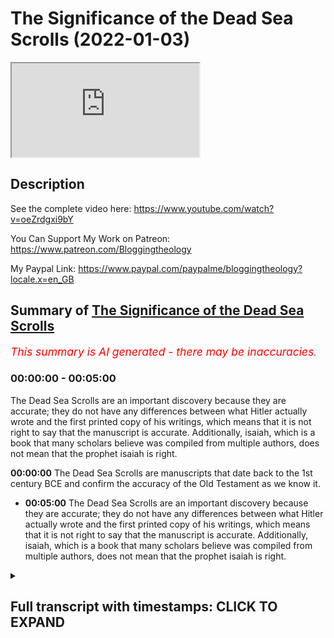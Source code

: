 # The Significance of the Dead Sea Scrolls (2022-01-03)

<iframe loading='lazy' src='https://www.youtube.com/embed/lm4b5lDSJKE'></iframe>

## Description

See the complete video here: https://www.youtube.com/watch?v=oeZrdgxi9bY

You Can Support My Work on Patreon:
https://www.patreon.com/Bloggingtheology

My Paypal Link: 
https://www.paypal.com/paypalme/bloggingtheology?locale.x=en_GB

## Summary of [The Significance of the Dead Sea Scrolls](https://www.youtube.com/watch?v=lm4b5lDSJKE)


*<span style="color:red; font-size:125%">This summary is AI generated - there may be inaccuracies</span>. [](/)*

### <a onclick="modifyYTiframeseektime('0')">00:00:00</a> - <a onclick="modifyYTiframeseektime('300')">00:05:00</a>

The Dead Sea Scrolls are an important discovery because they are accurate; they do not have any differences between what Hitler actually wrote and the first printed copy of his writings, which means that it is not right to say that the manuscript is accurate. Additionally, isaiah, which is a book that many scholars believe was compiled from multiple authors, does not mean that the prophet isaiah is right.

**<a onclick="modifyYTiframeseektime('0')">00:00:00</a>** The Dead Sea Scrolls are manuscripts that date back to the 1st century BCE and confirm the accuracy of the Old Testament as we know it.
* **<a onclick="modifyYTiframeseektime('300')">00:05:00</a>** The Dead Sea Scrolls are an important discovery because they are accurate; they do not have any differences between what Hitler actually wrote and the first printed copy of his writings, which means that it is not right to say that the manuscript is accurate. Additionally, isaiah, which is a book that many scholars believe was compiled from multiple authors, does not mean that the prophet isaiah is right.

<details><summary><h2>Full transcript with timestamps: CLICK TO EXPAND</h2></summary>

<a onclick="modifyYTiframeseektime('2')">0:00:02</a> The significance of the Dead Sea Scrolls, now i'm 
often told often hear from Christians who say    
<a onclick="modifyYTiframeseektime('8')">0:00:08</a> the Dead Sea Scrolls they really took us much 
further back in time and i got much earlier    
<a onclick="modifyYTiframeseektime('12')">0:00:12</a> manuscripts and it confirms the Old Testament we 
always had it's the same books the same content    
<a onclick="modifyYTiframeseektime('19')">0:00:19</a> Isaiah is just the same Jeremiah's just the same 
um is a is this true or not i mean what's really    
<a onclick="modifyYTiframeseektime('26')">0:00:26</a> going on here is it more complicated than 
that yeah no it's a very important it's a    
<a onclick="modifyYTiframeseektime('30')">0:00:30</a> very important thing uh the destiny scrolls are 
huge hugely important for all sorts of reasons    
<a onclick="modifyYTiframeseektime('35')">0:00:35</a> um not just not just the copies of the bible by 
the way but also the that tells us a lot about    
<a onclick="modifyYTiframeseektime('41')">0:00:41</a> this group of jews who were in these kind of 
monastic-like communities uh these they have    
<a onclick="modifyYTiframeseektime('46')">0:00:46</a> scenes um but some some of the Dead Sea Scrolls 
are biblical manuscripts and they are a huge find    
<a onclick="modifyYTiframeseektime('52')">0:00:52</a> the reason is because the Hebrew Bible that 
we use today the people who use the hebrew    
<a onclick="modifyYTiframeseektime('58')">0:00:58</a> Bible actually in Hebrew and that are 
translating the Hebrew Bible are basing    
<a onclick="modifyYTiframeseektime('64')">0:01:04</a> their uh their translations on a manuscript that 
was written around the year 1000 of the common era    
<a onclick="modifyYTiframeseektime('70')">0:01:10</a> around 1 000 of the common era it's uh it 
came from leningrad and so it's called codexis  
<a onclick="modifyYTiframeseektime('78')">0:01:18</a> jewish tribes in the middle ages when they 
copied a manuscript they would destroy it    
<a onclick="modifyYTiframeseektime('84')">0:01:24</a> because now they had a perfect copy of it 
and they made sure the copy was perfect    
<a onclick="modifyYTiframeseektime('90')">0:01:30</a> they had ways of doing that through the middle 
ages the problem is what were scribes doing    
<a onclick="modifyYTiframeseektime('95')">0:01:35</a> before the middle ages before they had these 
rules well we had to guess they were getting    
<a onclick="modifyYTiframeseektime('100')">0:01:40</a> it right and so um the dead sea scrolls were 
discovered in 1947 and they have they include    
<a onclick="modifyYTiframeseektime('109')">0:01:49</a> portions of every book of the hebrew bible except 
for uh except for the book of uh esther esther    
<a onclick="modifyYTiframeseektime('116')">0:01:56</a> yeah um because yeah it turns out god is not named 
in esther and so that for some reason that book's    
<a onclick="modifyYTiframeseektime('122')">0:02:02</a> not among the dead sea scrolls most of the scrolls 
we have are not complete scrolls the isaiah scroll    
<a onclick="modifyYTiframeseektime('128')">0:02:08</a> is a virtually complete scroll and it is very 
very close in wording to the codex leningradensis    
<a onclick="modifyYTiframeseektime('135')">0:02:15</a> right so that concept but that confirms the bible 
we have today was historically accurate it was    
<a onclick="modifyYTiframeseektime('141')">0:02:21</a> accurately transmitted no no it's got nothing to 
do with it and so so i need to explain several    
<a onclick="modifyYTiframeseektime('146')">0:02:26</a> things here because there's several points that 
some people like overlook which is the first one    
<a onclick="modifyYTiframeseektime('151')">0:02:31</a> people overlook that's true the isaiah scroll 
but it's not true of other dead sea scrolls    
<a onclick="modifyYTiframeseektime('156')">0:02:36</a> there are other dead sea scrolls the the scroll 
of jeremiah that we have is um has a uh has    
<a onclick="modifyYTiframeseektime('163')">0:02:43</a> differences from our jeremiah and the differences 
from our jeremiah are like the differences that    
<a onclick="modifyYTiframeseektime('170')">0:02:50</a> come to us from the greek translation of jeremiah 
in the septuagint in the greek greek bible    
<a onclick="modifyYTiframeseektime('176')">0:02:56</a> that version of jeremiah is 15 shorter than the 
leningradensis 15 uh so that's not very accurate    
<a onclick="modifyYTiframeseektime('189')">0:03:09</a> and so so it's not that everything is like 
the isaiah scroll the isaiah scrolls like    
<a onclick="modifyYTiframeseektime('194')">0:03:14</a> the isaiah scroll but it doesn't prove that's 
why it's always mentioned it's always showcased    
<a onclick="modifyYTiframeseektime('197')">0:03:17</a> oh look at isaiah is exactly the same 
look at the perfection of transformation    
<a onclick="modifyYTiframeseektime('202')">0:03:22</a> that's my first point that this this manuscript 
by isaiah was written a thousand years before    
<a onclick="modifyYTiframeseektime('206')">0:03:26</a> leningrad's it's accurate but the others are 
not the same second point um isaiah the prophet    
<a onclick="modifyYTiframeseektime('214')">0:03:34</a> was writing isaiah jerusalem was living in the 
8th century bce so that means we don't have any    
<a onclick="modifyYTiframeseektime('222')">0:03:42</a> manuscripts for the first over 700 years so 
the fact that you have a manuscript that from    
<a onclick="modifyYTiframeseektime('229')">0:03:49</a> say say the year one to the year 1000 you can 
show that isaiah was copied accurately but our    
<a onclick="modifyYTiframeseektime('236')">0:03:56</a> question is what about between the year 700 bce 
and one now there's 700 years we have no evidence    
<a onclick="modifyYTiframeseektime('245')">0:04:05</a> in hebrew no hebrew text so you can't say this 
is exactly what isaiah wrote how would you know    
<a onclick="modifyYTiframeseektime('250')">0:04:10</a> how much it got changed between 700 and the 
dead sea scroll copy there's no way to know    
<a onclick="modifyYTiframeseektime('256')">0:04:16</a> there are ways not good ways no no um 
so that's that's second third thing    
<a onclick="modifyYTiframeseektime('263')">0:04:23</a> even if even if we had everything that was 
accurate in either any book the new testament    
<a onclick="modifyYTiframeseektime('270')">0:04:30</a> or the new testament old testament even if 
we had a manuscript even we had the original    
<a onclick="modifyYTiframeseektime('275')">0:04:35</a> suppose we had the original of mark or suppose 
we have the original of uh joshua we have the    
<a onclick="modifyYTiframeseektime('281')">0:04:41</a> original that would have no bearing on the 
question of whether it's accurate or not    
<a onclick="modifyYTiframeseektime('289')">0:04:49</a> it would only have a bearing on 
whether we know what the author wrote    
<a onclick="modifyYTiframeseektime('293')">0:04:53</a> so the way i usually illustrate this is we 
have we have millions of copies of mineconf  
<a onclick="modifyYTiframeseektime('303')">0:05:03</a> and they are accurate they i mean they might 
not be active with what hitler actually wrote    
<a onclick="modifyYTiframeseektime('310')">0:05:10</a> but they don't they don't have any differences 
we know what the first printed copy looked like    
<a onclick="modifyYTiframeseektime('316')">0:05:16</a> does that mean that it's accurate no it doesn't 
mean that it's right it just means you know what    
<a onclick="modifyYTiframeseektime('322')">0:05:22</a> he wrote the fact you know what somebody wrote 
doesn't mean that what they wrote is right    
<a onclick="modifyYTiframeseektime('326')">0:05:26</a> that's a different thing so those are three really 
big points that shows that this argument just    
<a onclick="modifyYTiframeseektime('330')">0:05:30</a> doesn't hold and any one of those three shows that 
they've been hold three together forget it yeah    
<a onclick="modifyYTiframeseektime('338')">0:05:38</a> it's not worse than that because a good example 
of isaiah is now commonly accepted that yeah maybe    
<a onclick="modifyYTiframeseektime('343')">0:05:43</a> the first 39 chapters of isaiah 
were written by this prophet    
<a onclick="modifyYTiframeseektime('346')">0:05:46</a> in isaiah from downtown jerusalem but it was 
added to by maybe a second scribe or maybe a third    
<a onclick="modifyYTiframeseektime('353')">0:05:53</a> scribe or scribes so we don't even even if you 
dig up the book of isaiah that we have it today    
<a onclick="modifyYTiframeseektime('359')">0:05:59</a> from 500 years ago 600 years ago it doesn't 
mean we have the prophet isaiah's own words    
<a onclick="modifyYTiframeseektime('364')">0:06:04</a> which many scholars were added to anyway yeah 
yeah no it's very common to think that i isaiah    
<a onclick="modifyYTiframeseektime('371')">0:06:11</a> and if there's really good reason for this isaiah 
jerusalem wrote most of chapter 1 to 39 and then    
<a onclick="modifyYTiframeseektime('376')">0:06:16</a> someone 150 years later wrote 40 to 50 55 50 yeah 
55 then the other 56 and on and so you know it's    
<a onclick="modifyYTiframeseektime('383')">0:06:23</a> a compilation uh no matter what but even if you 
have isaiah's words again it doesn't it doesn't    
<a onclick="modifyYTiframeseektime('390')">0:06:30</a> mean that he's right he might be right i mean 
but that's a different it's a different question    
<a onclick="modifyYTiframeseektime('396')">0:06:36</a> the fact you have an accurate manuscript is not 
evidence that what the person said is accurate  

</details>
